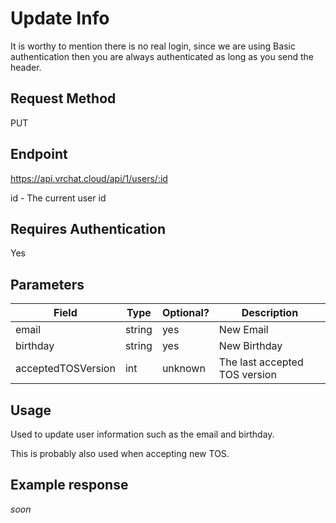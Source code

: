 # Update Info

It is worthy to mention there is no real login, since we are using Basic authentication then you are always authenticated as long as you send the header.

## Request Method 
PUT

## Endpoint
https://api.vrchat.cloud/api/1/users/:id

id - The current user id

## Requires Authentication
Yes

## Parameters

Field | Type | Optional? | Description
------|------|-----------|------------
email | string | yes | New Email
birthday | string | yes | New Birthday
acceptedTOSVersion | int |  unknown | The last accepted TOS version

## Usage
Used to update user information such as the email and birthday.

This is probably also used when accepting new TOS.

## Example response

*soon*